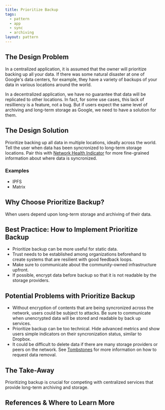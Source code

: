 ```yaml
---
title: Prioritize Backup
tags:
  - pattern
  - app
  - sync
  - archiving
layout: pattern
---
```


## The Design Problem 

In a centralized application, it is assumed that the owner will prioritize backing up all your data. If there was some natural disaster at one of Google's data centers, for example, they have a variety of backups of your data in various locations around the world. 

In a decentralized application, we have no guarantee that data will be replicated to other locations. In fact, for some use cases, this lack of resilliency is a feature, not a bug. But if users expect the same level of archiving and long-term storage as Google, we need to have a solution for them.

## The Design Solution 

Prioritize backing up all data in multiple locations, ideally across the world. Tell the user when data has been syncronized to long-term storage locations. Pair this with [Network Health Indicator](network-health-indicator.md) for more fine-grained information about where data is syncronized.

### Examples 

- IPFS
- Matrix

## Why Choose Prioritize Backup? 

When users depend upon long-term storage and archiving of their data.

## Best Practice: How to Implement Prioritize Backup

- Prioritize backup can be more useful for static data. 
- Trust needs to be established among organizations beforehand to create systems that are resilient with good feedback loops. 
- Make sure to communicate about the community-owned infrastructure upfront. 
- If possible, encrypt data before backup so that it is not readable by the storage providers.

## Potential Problems with Prioritize Backup

- Without encryption of contents that are being syncronized across the network, users could be subject to attacks. Be sure to communicate when unencrypted data will be stored and readable by back up services.
- Prioritize backup can be too technical. Hide advanced metrics and show users simple indicators on their syncronization status, similar to Dropbox.
- It could be difficult to delete data if there are many storage providers or peers on the network. See [Tombstones](tombstones.md) for more information on how to request data removal.

## The Take-Away

Prioritizing backup is crucial for competing with centralized services that provide long-term archiving and storage.

## References & Where to Learn More 
